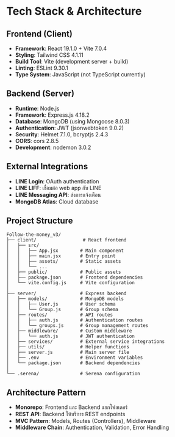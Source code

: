 # Tech Stack & Architecture

## Frontend (Client)
- **Framework**: React 19.1.0 + Vite 7.0.4
- **Styling**: Tailwind CSS 4.1.11
- **Build Tool**: Vite (development server + build)
- **Linting**: ESLint 9.30.1
- **Type System**: JavaScript (not TypeScript currently)

## Backend (Server)
- **Runtime**: Node.js
- **Framework**: Express.js 4.18.2
- **Database**: MongoDB (using Mongoose 8.0.3)
- **Authentication**: JWT (jsonwebtoken 9.0.2)
- **Security**: Helmet 7.1.0, bcryptjs 2.4.3
- **CORS**: cors 2.8.5
- **Development**: nodemon 3.0.2

## External Integrations
- **LINE Login**: OAuth authentication
- **LINE LIFF**: เชื่อมต่อ web app กับ LINE
- **LINE Messaging API**: ส่งการแจ้งเตือน
- **MongoDB Atlas**: Cloud database

## Project Structure
```
Follow-the-money_v3/
├── client/                 # React frontend
│   ├── src/
│   │   ├── App.jsx        # Main component
│   │   ├── main.jsx       # Entry point
│   │   ├── assets/        # Static assets
│   │   └── ...
│   ├── public/            # Public assets
│   ├── package.json       # Frontend dependencies
│   └── vite.config.js     # Vite configuration
│
├── server/                # Express backend
│   ├── models/            # MongoDB models
│   │   ├── User.js        # User schema
│   │   └── Group.js       # Group schema
│   ├── routes/            # API routes
│   │   ├── auth.js        # Authentication routes
│   │   └── groups.js      # Group management routes
│   ├── middleware/        # Custom middleware
│   │   └── auth.js        # JWT authentication
│   ├── services/          # External service integrations
│   ├── utils/             # Helper functions
│   ├── server.js          # Main server file
│   ├── .env               # Environment variables
│   └── package.json       # Backend dependencies
│
└── .serena/               # Serena configuration
```

## Architecture Pattern
- **Monorepo**: Frontend และ Backend แยกโฟลเดอร์
- **REST API**: Backend ให้บริการ REST endpoints
- **MVC Pattern**: Models, Routes (Controllers), Middleware
- **Middleware Chain**: Authentication, Validation, Error Handling